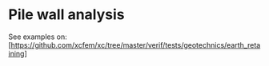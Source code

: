 # Pile wall analysis

See examples on: [https://github.com/xcfem/xc/tree/master/verif/tests/geotechnics/earth_retaining]
